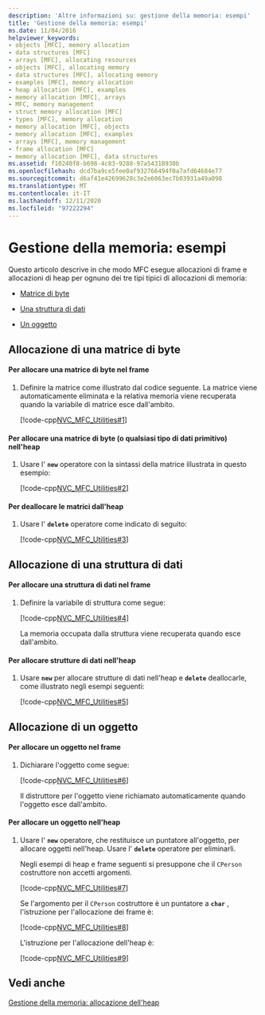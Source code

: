```yaml
---
description: 'Altre informazioni su: gestione della memoria: esempi'
title: 'Gestione della memoria: esempi'
ms.date: 11/04/2016
helpviewer_keywords:
- objects [MFC], memory allocation
- data structures [MFC]
- arrays [MFC], allocating resources
- objects [MFC], allocating memory
- data structures [MFC], allocating memory
- examples [MFC], memory allocation
- heap allocation [MFC], examples
- memory allocation [MFC], arrays
- MFC, memory management
- struct memory allocation [MFC]
- types [MFC], memory allocation
- memory allocation [MFC], objects
- memory allocation [MFC], examples
- arrays [MFC], memory management
- frame allocation [MFC]
- memory allocation [MFC], data structures
ms.assetid: f10240f8-b698-4c83-9288-97a54318930b
ms.openlocfilehash: dcd7ba9ce5fee0af932766494f0a7afd64684e77
ms.sourcegitcommit: d6af41e42699628c3e2e6063ec7b03931a49a098
ms.translationtype: MT
ms.contentlocale: it-IT
ms.lasthandoff: 12/11/2020
ms.locfileid: "97222294"
---
```

# <a name="memory-management-examples"></a>Gestione della memoria: esempi

Questo articolo descrive in che modo MFC esegue allocazioni di frame e allocazioni di heap per ognuno dei tre tipi tipici di allocazioni di memoria:

- [Matrice di byte](#_core_allocation_of_an_array_of_bytes)

- [Una struttura di dati](#_core_allocation_of_a_data_structure)

- [Un oggetto](#_core_allocation_of_an_object)

## <a name="allocation-of-an-array-of-bytes"></a><a name="_core_allocation_of_an_array_of_bytes"></a> Allocazione di una matrice di byte

#### <a name="to-allocate-an-array-of-bytes-on-the-frame"></a>Per allocare una matrice di byte nel frame

1. Definire la matrice come illustrato dal codice seguente. La matrice viene automaticamente eliminata e la relativa memoria viene recuperata quando la variabile di matrice esce dall'ambito.

   [!code-cpp[NVC_MFC_Utilities#1](codesnippet/cpp/memory-management-examples_1.cpp)]

#### <a name="to-allocate-an-array-of-bytes-or-any-primitive-data-type-on-the-heap"></a>Per allocare una matrice di byte (o qualsiasi tipo di dati primitivo) nell'heap

1. Usare l' **`new`** operatore con la sintassi della matrice illustrata in questo esempio:

   [!code-cpp[NVC_MFC_Utilities#2](codesnippet/cpp/memory-management-examples_2.cpp)]

#### <a name="to-deallocate-the-arrays-from-the-heap"></a>Per deallocare le matrici dall'heap

1. Usare l' **`delete`** operatore come indicato di seguito:

   [!code-cpp[NVC_MFC_Utilities#3](codesnippet/cpp/memory-management-examples_3.cpp)]

## <a name="allocation-of-a-data-structure"></a><a name="_core_allocation_of_a_data_structure"></a> Allocazione di una struttura di dati

#### <a name="to-allocate-a-data-structure-on-the-frame"></a>Per allocare una struttura di dati nel frame

1. Definire la variabile di struttura come segue:

   [!code-cpp[NVC_MFC_Utilities#4](codesnippet/cpp/memory-management-examples_4.cpp)]

   La memoria occupata dalla struttura viene recuperata quando esce dall'ambito.

#### <a name="to-allocate-data-structures-on-the-heap"></a>Per allocare strutture di dati nell'heap

1. Usare **`new`** per allocare strutture di dati nell'heap e **`delete`** deallocarle, come illustrato negli esempi seguenti:

   [!code-cpp[NVC_MFC_Utilities#5](codesnippet/cpp/memory-management-examples_5.cpp)]

## <a name="allocation-of-an-object"></a><a name="_core_allocation_of_an_object"></a> Allocazione di un oggetto

#### <a name="to-allocate-an-object-on-the-frame"></a>Per allocare un oggetto nel frame

1. Dichiarare l'oggetto come segue:

   [!code-cpp[NVC_MFC_Utilities#6](codesnippet/cpp/memory-management-examples_6.cpp)]

   Il distruttore per l'oggetto viene richiamato automaticamente quando l'oggetto esce dall'ambito.

#### <a name="to-allocate-an-object-on-the-heap"></a>Per allocare un oggetto nell'heap

1. Usare l' **`new`** operatore, che restituisce un puntatore all'oggetto, per allocare oggetti nell'heap. Usare l' **`delete`** operatore per eliminarli.

   Negli esempi di heap e frame seguenti si presuppone che il `CPerson` costruttore non accetti argomenti.

   [!code-cpp[NVC_MFC_Utilities#7](codesnippet/cpp/memory-management-examples_7.cpp)]

   Se l'argomento per il `CPerson` costruttore è un puntatore a **`char`** , l'istruzione per l'allocazione dei frame è:

   [!code-cpp[NVC_MFC_Utilities#8](codesnippet/cpp/memory-management-examples_8.cpp)]

   L'istruzione per l'allocazione dell'heap è:

   [!code-cpp[NVC_MFC_Utilities#9](codesnippet/cpp/memory-management-examples_9.cpp)]

## <a name="see-also"></a>Vedi anche

[Gestione della memoria: allocazione dell'heap](memory-management-heap-allocation.md)
